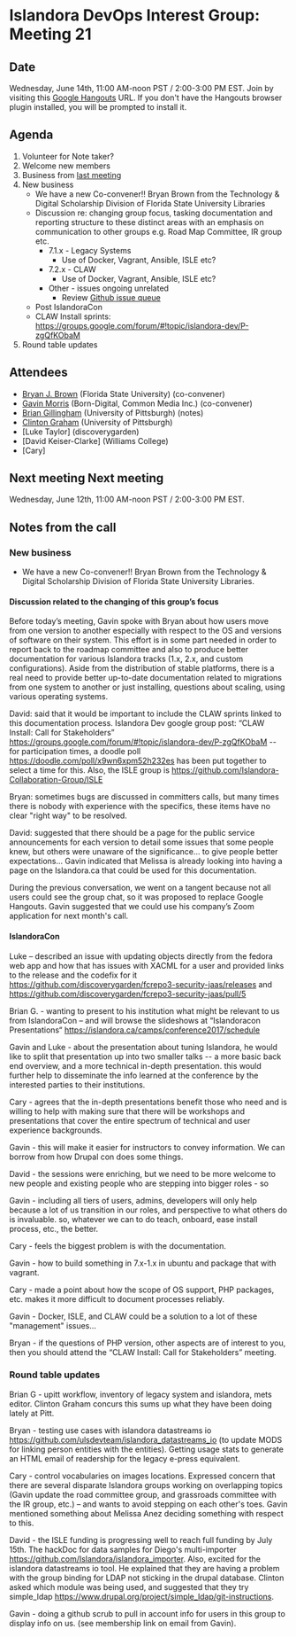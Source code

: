 # Islandora DevOps Interest Group: Meeting 21

## Date

Wednesday, June 14th, 11:00 AM-noon PST / 2:00-3:00 PM EST. Join by visiting this [Google Hangouts](https://hangouts.google.com/hangouts/_/commonmediainc.com/islandor-devops) URL. If you don't have the Hangouts browser plugin installed, you will be prompted to install it.

## Agenda

1. Volunteer for Note taker?
2. Welcome new members
3. Business from [last meeting](https://github.com/islandora-interest-groups/Islandora-DevOps-Interest-Group/blob/master/meetings/20.md)
4. New business
   * We have a new Co-convener!! Bryan Brown from the Technology & Digital Scholarship Division of Florida State University Libraries
   * Discussion re: changing group focus, tasking documentation and reporting structure to these distinct areas with an emphasis on communication to other groups e.g. Road Map Committee, IR group etc.
     * 7.1.x - Legacy Systems
       * Use of Docker, Vagrant, Ansible, ISLE etc?
     * 7.2.x - CLAW
       * Use of Docker, Vagrant, Ansible, ISLE etc?
     * Other - issues ongoing unrelated
       * Review [Github issue queue](https://github.com/islandora-interest-groups/Islandora-DevOps-Interest-Group/issues)
   * Post IslandoraCon
   * CLAW Install sprints: https://groups.google.com/forum/#!topic/islandora-dev/P-zgQfKObaM
5. Round table updates

## Attendees

* [Bryan J. Brown](https://github.com/bryjbrown) (Florida State University) (co-convener) 
* [Gavin Morris](https://github.com/g7morris) (Born-Digital, Common Media Inc.) (co-convener) 
* [Brian Gillingham](https://github.com/bgilling) (University of Pittsburgh) (notes) 
* [Clinton Graham](https://github.com/ctgraham) (University of Pittsburgh) 
* [Luke Taylor] (discoverygarden) 
* [David Keiser-Clarke] (Williams College) 
* [Cary]


## Next meeting Next meeting

Wednesday, June 12th, 11:00 AM-noon PST / 2:00-3:00 PM EST.



## Notes from the call

### New business

- We have a new Co-convener!! Bryan Brown from the Technology & Digital Scholarship Division of Florida State University Libraries.

#### Discussion related to the changing of this group’s focus

Before today’s meeting, Gavin spoke with Bryan about how users move from one version to another especially with respect to the OS and versions of software on their system. This effort is in some part needed in order to report 
back to the roadmap committee and also to produce better documentation for various Islandora tracks (1.x, 2.x, and custom configurations).  Aside from the distribution of stable platforms, there is a real need to provide better 
up-to-date documentation related to migrations from one system to another or just installing, questions about scaling, using various operating systems. 

David: said that it would be important to include the CLAW sprints linked to this documentation process.  Islandora Dev google group post: “CLAW Install: Call for Stakeholders” https://groups.google.com/forum/#!topic/islandora-dev/P-zgQfKObaM -- for participation times, a doodle poll 
https://doodle.com/poll/x9wn6xpm52h232es has been put together to select a time for this.  Also, the ISLE group is https://github.com/Islandora-Collaboration-Group/ISLE 

Bryan: sometimes bugs are discussed in committers calls, but many times there is nobody with experience with the specifics, these items have no clear "right way" to be resolved. 

David: suggested that there should be a page for the public service announcements for each version to detail some issues that some people knew, but others were unaware of the significance... to give people better expectations... Gavin indicated that Melissa is already looking into having a page on the Islandora.ca that could be used for this documentation. 

During the previous conversation, we went on a tangent because not all users could see the group chat, so it was proposed to replace Google Hangouts. Gavin suggested that we could use his company’s Zoom application for next month's call.

#### IslandoraCon

Luke – described an issue with updating objects directly from the fedora web app and how that has issues with XACML for a user and provided links to the release and the codefix for it 
https://github.com/discoverygarden/fcrepo3-security-jaas/releases and https://github.com/discoverygarden/fcrepo3-security-jaas/pull/5 

Brian G. - wanting to present to his institution what might be relevant to us from IslandoraCon 
– and will browse the slideshows at “Islandoracon Presentations“ https://islandora.ca/camps/conference2017/schedule 

Gavin and Luke - about the presentation about tuning Islandora, he would like to split that presentation up into two smaller talks -- a more basic back end overview, and a more technical in-depth presentation.  this would further help to disseminate the info learned at the conference by the interested parties to their institutions. 

Cary - agrees that the in-depth presentations benefit those who need and is willing to help with making sure that there will be workshops and presentations that cover the entire spectrum of technical and user experience backgrounds. 

Gavin - this will make it easier for instructors to convey information.  We can borrow from how Drupal con does some things. 

David - the sessions were enriching, but we need to be more welcome to new people and existing people 
who are stepping into bigger roles - so 

Gavin - including all tiers of users, admins, developers will only help because a lot of us transition in our roles, and perspective to what others do is invaluable.  so, whatever we can to 
do teach, onboard, ease install process, etc., the better. 

Cary - feels the biggest problem is with the documentation. 

Gavin - how to build something in 7.x-1.x in ubuntu and package that with vagrant. 

Cary - made a point about how the scope of OS support, PHP packages, etc. makes it more difficult to document processes reliably.  

Gavin - Docker, ISLE, and CLAW could be a solution to a lot of these "management" issues... 

Bryan - if the questions of PHP version, other aspects are of interest to you, then you should attend the “CLAW Install: Call for Stakeholders” meeting.


### Round table updates

Brian G - upitt workflow, inventory of legacy system and islandora, mets editor.  Clinton Graham concurs this sums up what they have been doing lately at Pitt. 

Bryan - testing use cases with islandora datastreams io https://github.com/ulsdevteam/islandora_datastreams_io (to update MODS for linking person entities with the entities).  Getting usage stats to generate an HTML email of readership for the legacy e-press equivalent. 

Cary - control vocabularies on images locations.  Expressed concern that there are several disparate Islandora groups working on overlapping topics (Gavin update the road committee group, and grassroads committee with the IR group, etc.) – and 
wants to avoid stepping on each other's toes.  Gavin mentioned something about Melissa Anez deciding something with respect to this. 

David - the ISLE funding is progressing well to reach full funding by July 15th.  The hackDoc for data samples for Diego's multi-importer https://github.com/Islandora/islandora_importer.  Also, excited for the islandora datastreams io tool.  He explained that they are having a problem with the group binding for LDAP not sticking in the drupal database. Clinton asked which module was being used, and suggested that they try simple_ldap https://www.drupal.org/project/simple_ldap/git-instructions.

Gavin - doing a github scrub to pull in account info for users in this group to display info on us.  (see membership link on email from Gavin).
